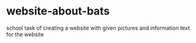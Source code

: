 # website-about-bats
school task of creating a website with given pictures and information text for the website
